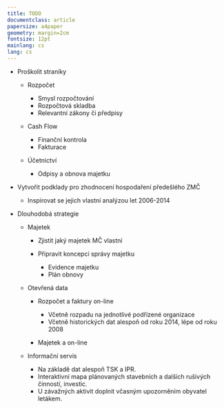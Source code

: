```yaml
---
title: TODO
documentclass: article
papersize: a4paper
geometry: margin=2cm
fontsize: 12pt
mainlang: cs
lang: cs
---
```


- Proškolit straníky
    - Rozpočet
        - Smysl rozpočtování
        - Rozpočtová skladba
        - Relevantní zákony či předpisy

    - Cash Flow
        - Finanční kontrola
        - Fakturace

    - Účetnictví
        - Odpisy a obnova majetku


- Vytvořit podklady pro zhodnocení hospodaření předešlého ZMČ
    - Inspirovat se jejich vlastní analýzou let 2006-2014


- Dlouhodobá strategie
    - Majetek
        - Zjistit jaký majetek MČ vlastní

        - Připravit koncepci správy majetku
            - Evidence majetku
            - Plán obnovy


    - Otevřená data
        - Rozpočet a faktury on-line
            - Včetně rozpadu na jednotlivé podřízené organizace
            - Včetně historických dat alespoň od roku 2014, lépe od roku 2008

        - Majetek a on-line


    - Informační servis
        - Na základě dat alespoň TSK a IPR.
        - Interaktivní mapa plánovaných stavebních a dalších rušivých činností, investic.
        - U závažných aktivit doplnit včasným upozorněním obyvatel letákem.


<!-- vim:set spell spelllang=cs,en: -->
